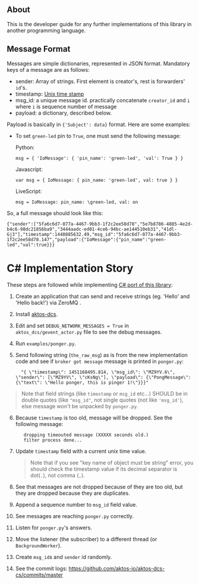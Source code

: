 ## About 

This is the developer guide for any further implementations of this library in another programming language. 

## Message Format

Messages are simple dictionaries, represented in JSON format. Mandatory keys of a message are as follows: 

  * sender: Array of strings. First element is creator's, rest is forwarders' `id`'s.
  * timestamp: [Unix time stamp](http://www.unixtimestamp.com/)
  * msg_id: a unique message id. practically concatenate `creator_id` and `i` where `i` is sequence number of message
  * payload: a dictionary, described below. 

Payload is basically in `{'Subject': data}` format. Here are some examples: 
  
  * To set `green-led` pin to `True`, one must send the following message: 
  
    Python: 
    
        msg = { 'IoMessage': { 'pin_name': 'green-led', 'val': True } }
              
    Javascript: 
    
        var msg = { IoMessage: { pin_name: 'green-led', val: true } }
  
    LiveScript:
    
        msg = IoMessage: pin_name: \green-led, val: on
          
    
So, a full message should look like this:

    {"sender":["5fa6c6d7-077a-4467-9bb3-1f2c2ee58d78","5e7b8786-4885-4e2d-b4c6-98dc21856ba9","3444aadc-ed01-4ce6-94bc-ae144510eb31","41dl-Gj3"],"timestamp":1440885632.49,"msg_id":"5fa6c6d7-077a-4467-9bb3-1f2c2ee58d78.147","payload":{"IoMessage":{"pin_name":"green-led","val":true}}}


# C# Implementation Story 

These steps are followed while implementing [C# port of this library](https://github.com/aktos-io/aktos-dcs-cs): 

1. Create an application that can send and receive strings (eg. 'Hello' and 'Hello back!') via ZeroMQ .
2. Install [aktos-dcs](https://github.com/aktos-io/aktos-dcs). 
3. Edit and set `DEBUG_NETWORK_MESSAGES = True` in `aktos_dcs/gevent_actor.py` file to see the debug messages. 
4. Run `examples/ponger.py`.
5. Send following string (`the_raw_msg`) as is from the new implementation code and see if `broker got message` message is printed in `ponger.py`: 
     
         "{ \"timestamp\": 1451168495.814, \"msg_id\": \"MZ9YV.6\", \"sender\": [\"MZ9YV\", \"cKsNg\"], \"payload\": {\"PongMessage\": {\"text\": \"Hello ponger, this is pinger 1!\"}}}"

  > Note that field strings (like `timestamp` or `msg_id` etc...) SHOULD be in double quotes (like `"msg_id"`, not single quotes (not like `'msg_id'`), else message won't be unpacked by `ponger.py`. 
   
6. Because `timestamp` is too old, message will be dropped. See the following message: 
 
          dropping timeouted message (XXXXX seconds old.)
          filter process done...

7. Update `timestamp` field with a current unix time value. 
   > Note that if you see "key name of object must be string" error, you should check the timestamp value if its decimal separator is dot(`.`), not comma (`,`). 


8. See that messages are not dropped because of they are too old, but they are dropped because they are duplicates. 
9. Append a sequence number to `msg_id` field value. 
10. See messages are reaching `ponger.py` correctly. 
11. Listen for `ponger.py`'s answers. 
12. Move the listener (the subscriber) to a different thread (or `BackgroundWorker`). 
13. Create `msg_id`s and `sender` id randomly. 
14. See the commit logs: https://github.com/aktos-io/aktos-dcs-cs/commits/master
